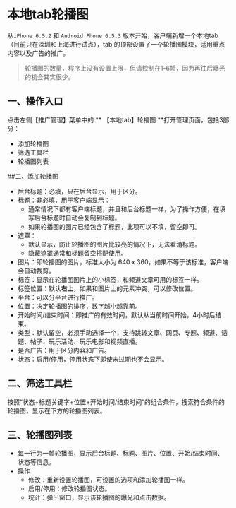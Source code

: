 # 本地tab轮播图
从```iPhone 6.5.2``` 和 ```Android Phone 6.5.3``` 版本开始，客户端新增一个本地tab（目前只在深圳和上海进行试点），tab 的顶部设置了一个轮播图模块，适用重点内容以及广告的推广。
> 轮播图的数量，程序上没有设置上限，但请控制在1-6帧，因为再往后曝光的机会其实很少。

## 一、操作入口
点击左侧【推广管理】菜单中的 ** 【本地tab】轮播图 **打开管理页面，包括3部分：
- 添加轮播图
- 筛选工具栏
- 轮播图列表

##二、添加轮播图
- 后台标题：必填，只在后台显示，用于区分。
- 标题：非必填，用于客户端显示：
    -  通常情况下都有客户端标题，并且和后台标题一样，为了操作方便，在填写后台标题时自动会复制到标题。
    -  如果轮播图的图片已经包含了标题，此项可以不填，留空即可。
- 遮罩：
    - 默认显示，防止轮播图的图片比较亮的情况下，无法看清标题。
    - 隐藏遮罩通常和标题留空搭配使用。
- 图片：即轮播图的图片，标准大小为 640 x 360，如果不等于该标准，客户端会自动裁剪。
- 标签：显示在轮播图图片上的小标签，和频道文章可用的标签一样。
- 标签位置：默认**右上**，如果和图片上的元素冲突，可以修改位置。
- 平台：可以分平台进行推广。
- 位置：决定轮播图的排序，数字越小越靠前。
- 开始时间/结束时间：即推广的有效时间，默认从当前时间开始，4小时后结束。
- 类型：默认留空，必须手动选择一个，支持跳转文章、网页、专题、频道、话题、帖子、玩乐活动、玩乐电影和视频直播。
- 是否广告：用于区分内容和广告。
- 状态：启用/停用，停用状态下即使未过期也不会显示。

## 二、筛选工具栏
按照“状态+标题关键字+位置+开始时间/结束时间”的组合条件，搜索符合条件的轮播图，显示在下方的轮播图列表。

## 三、轮播图列表
- 每一行为一帧轮播图，显示后台标题、标题、图片、位置、开始/结束时间、状态等信息。
- 操作
    - 修改：重新设置轮播图，可设置的选项和添加轮播图一样。
    - 启用/停用：修改轮播图状态。
    - 统计：弹出窗口，显示该轮播图的曝光和点击数据。